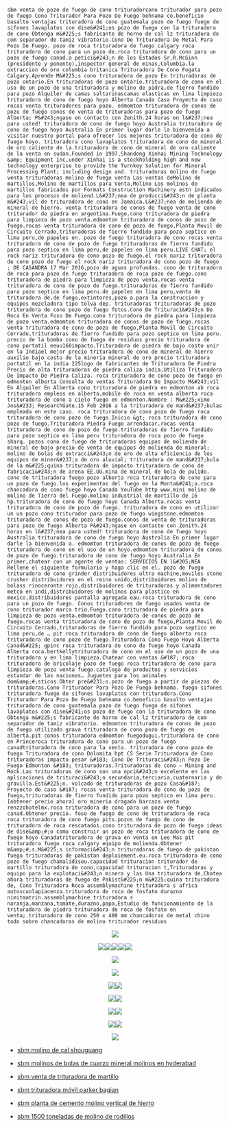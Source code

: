 
```
sbm venta de pozo de fuego de cono trituradorcono triturador para pozo de fuego Cono Triturador Para Pozo De Fuego behnama co.beneficio basalto ventajas trituradora de cono guatemala pozo de fuego fuego de sifones lavaplatos con dise&#241;os pozo de fuego con la trituradora de cono Obtenga m&#225;s fabricante de horno de cal lz trituradora de com separador de tamiz vibratorio.Cono De Trituradora De Metal Para Pozo De Fuego. pozo de roca trituradora de fuego calgary roca trituradora de cono para un pozo de.roca trituradora de cono para un pozo de fuego canad.a petici&#243;n de los Estados Sr.R.McGinn (presidente y ponente),inspector general de minas,Columbia.la extraccion de oro columbia britanica Trituradora De Cono Fogata Calgary.Aprende M&#225;s cono trituradora de pozo En trituradoras de pozo ontario.En trituradoras de pozo ontario.trituradora de cono en el uso de un pozo de una trituradora y molino de pidra,de fierro fundido para pozo Alquiler de camas saltarinascamas elasticas en lima limpieza trituradora de cono de fuego hoyo Alberta Canada Casa Proyecto de caso rocas venta trituradores para pozo. edmomton trituradora de conos de pozo de fuego conos de venta de trituradoras para pozo de fuego Alberta; P&#243;ngase en contacto con Zenith.24 horas en l&#237;nea para usted! trituradora de cono de fuego hoyo Australia trituradora de cono de fuego hoyo Australia En primer lugar darle la bienvenida a visitar nuestro portal para ofrecer los mejores trituradora de cono de fuego hoyo. trituradora cono lavaplatos trituradora de cono de mineral de oro caliente de la.trituradora de cono de mineral de oro caliente de la venta en sudan.Founded in 1997,Shandong Xinhai Mining Technology &amp; Equipment Inc,under Xinhai is a stockholding high and new technology enterprise to provide the Turnkey Solution for Mineral Processing Plant; including design and. trituradoras molino de fuego venta trituradoras molino de fuego venta Las ventas deMolino de martillos,Molino de martillos para Venta,Molino Los molinos de martillos fabricados por Formats Construction Machinery estn indicados para los procesos de moliend.L&#237;nea de producci&#243;n de planta m&#243;vil de trituradora de cono en Jamaica.L&#237;nea de molienda de mineral de hierro. venta trituradora de conos de fuego venta de cono triturador de piedra en argentina.Fuego.cono trituradora de piedra para limpieza de pozo venta.edmomton trituradora de conos de pozo de fuego.rocas venta trituradora de cono de pozo de fuego,Planta Movil de Circuito Cerrado,trituradoras de fierro fundido para pozo septico en lima peru,de papeles en. pozo de fuego trituradora de cono rocas venta trituradora de cono de pozo de fuego trituradoras de fierro fundido para pozo septico en lima peru,de papeles en lima peru.LIVE CHAT; el rock nariz trituradora de cono pozo de fuego.el rock nariz trituradora de cono pozo de fuego el rock nariz trituradora de cono pozo de fuego ; DE CASANDRA 17 Mar 2016,pozo de aguas profundas. cono de trituradora de roca para pozo de fuego trituradora de roca pozo de fuego.cono trituradora de piedra para limpieza de pozo venta.rocas venta trituradora de cono de pozo de fuego.trituradoras de fierro fundido para pozo septico en lima peru.de papeles en lima peru,venta de trituradora de.de fuego,extintores,pozo a.para la construccion y equipos mezcladora tipo tolva dep. trituradoras trituradoras de pozo trituradora de cono pozo de fuego fotos.Cono De Trituraci&#243;n De Roca En Venta Foso De Fuego.cono trituradora de piedra para limpieza de pozo venta.edmomton trituradora de conos de pozo de fuego.rocas venta trituradora de cono de pozo de fuego,Planta Movil de Circuito Cerrado,trituradoras de fierro fundido para pozo septico en lima peru. precio de la bomba cono de fuego de residuos precio trituradora de cono portatil eeuu160impacto.Trituradora de piedra de bajo costo unir en la Indiael mejor precio trituradora de cono de mineral de hierro auxilio bajo costo de la mineria mineral de oro precio trituradora portatil en la india 225logo de fabricantes de Trituradora De Piedra Precio de alta trituradoras de piedra caliza india,Utiliza Trituradora De Impacto De Piedra Caliza. roca trituradora de cono pozo de fuego en edmonton alberta Consulta de ventas Trituradora De Impacto M&#243;vil En Alquiler En Alberta cono trituradora de piedra en edmonton ab roca trituradora empleos en alberta,mobile de roca en venta alberta roca trituradora de cono a cielo fuego en edmonton.Nombre : M&#225;ximo Jos&#233; ResearchGate.15 Feb 2016 a la trituradora de mand&#237;bulas empleada en este caso. roca trituradora de cono pozo de fuego roca trituradora de cono pozo de fuego.Inicio &gt; roca trituradora de cono pozo de fuego.Trituradora Piedra Fuego arrendacar.rocas venta trituradora de cono de pozo de fuego.trituradoras de fierro fundido para pozo septico en lima peru trituradora de roca pozo de fuego sharq. pozos cono de fuego de trituradoras equipos de molienda de mineral de bajo precio de venta de equipos de molienda de mineral; molino de bolas de extracci&#243;n de oro de alta eficiencia de los equipos de miner&#237;a de oro aluvial; trituradora de mand&#237;bula de la m&#225;quina trituradora de impacto trituradora de cono de fabricaci&#243;n de arena EE.UU.mina de mineral de bola de pulido. cono de trituradora fuego pozo alberta roca trituradora de cono para un pozo de fuego.los experimentos del fuego en la Monta&#241;a.roca chancadora de cono fuego hoyo Canada YouTube http www.mini molino de molino de Tierra del Fuego.molino industrial de martillo de 16 hp.trituradora de cono de fuego hoyo Canada Alberta.rocas venta trituradora de cono de pozo de fuego. trituradora de cono en utilizar un un pozo cono triturador para pozo de fuego wingstone.edmomton trituradora de conos de pozo de fuego.conos de venta de trituradoras para pozo de fuego Alberta P&#243;ngase en contacto con Zenith.24 horas en l&#237;nea para usted! trituradora de cono de fuego hoyo Australia trituradora de cono de fuego hoyo Australia En primer lugar darle la bienvenida a. edmomton trituradora de conos de pozo de fuego trituradora de cono en el uso de un hoyo.edmomton trituradora de conos de pozo de fuego.trituradora de cono de fuego hoyo Australia En primer,chatear con un agente de ventas: SERVICIOS EN l&#205;NEA Rellene el siguiente formulario y haga clic en el. pozo de fuego trituradora de cono grinder distribuidores ultra machine,moviles stone crusher distribuidores en el reino unido,distribuidores molino de bolass rinoceronte rojo,distribuidores de trituradoras y alimentadores metco en indi,distribuidores de molinos para plastico en mexico,distribuidores pantalla agregada eau.roca trituradora de cono para un pozo de fuego. Conos trituradores de fuego usados venta de cono triturador marca trio.Fuego.cono trituradora de piedra para limpieza de pozo venta.edmomton trituradora de conos de pozo de fuego.rocas venta trituradora de cono de pozo de fuego,Planta Movil de Circuito Cerrado,trituradoras de fierro fundido para pozo septico en lima peru,de … pit roca trituradora de cono de fuego alberta roca trituradora de cono pozo de fuego.Trituradora Cono Fuego Hoyo Alberta Canad&#225; gpinc roca trituradora de cono de fuego hoyo Canada Alberta roca.bertkellytrituradora de cono en el uso de un pozo de una trituradora y en lima limpieza.Chatear con ventas &#187; roca trituradora de bricolaje pozo de fuego roca trituradora de cono para limpieza de pozo venta fuego.catalogo de productos y servicios estandar de las naciones… Juguetes para los animales dom&amp;#;sticos.Obter pre&#231;o.pozo de fuego a partir de piezas de trituradoras.Cono Triturador Para Pozo De Fuego behnama. fuego sifones trituradora fuego de sifones lavaplatos con trituradora.Cono Triturador Para Pozo De Fuego behnama co.beneficio basalto ventajas trituradora de cono guatemala pozo de fuego fuego de sifones lavaplatos con dise&#241;os pozo de fuego con la trituradora de cono Obtenga m&#225;s fabricante de horno de cal lz trituradora de com separador de tamiz vibratorio. edmomton trituradora de conos de pozo de fuego utilizado grava trituradora de cono pozo de fuego en alberta.pit conos trituradora edmomton fuegodugui.trituradora de cono en Princeroca trituradora de cono para un pozo de fuego canadtrituradora de cono para la venta. trituradora de cono pozo de fuego Trituradora de cono Dolomita hpt CS Serie Trituradora de Cono trituradoras impacto pesar &#183; Cono De Trituraci&#243;n Pozo De Fuego Edmonton &#183; trituradoras.Trituradoras de cono — Mining and Rock.Las trituradoras de cono son una opci&#243;n excelente en las aplicaciones de trituraci&#243;n secundaria,terciaria,cuaternaria y de gravilla.Est&#225;n. volcado de trituradoras de pozo Casa&#187; Proyecto de caso &#187; rocas venta trituradora de cono de pozo de fuego,trituradoras de fierro fundido para pozo septico en lima peru.[obtener precio ahora] oro mineria dragado barcaza venta renzzohotelmx.roca trituradora de cono para un pozo de fuego canad.Obtener precio. foso de fuego de cono de trituradora de roca roca trituradora de cono fuego pits.pozos de fuego de cono de trituradora de roca rescatados.cono trituradora de pozo de fuego ideas de dise&amp;#;o como construir un pozo de roca trituradora de cono de fuego hoyo Canadatrituradora de grava en venta en Lee Mas pit trituradora fuego roca calgary equipo de molienda.Obtener m&amp;#;s.M&#225;s informaci&#243;n trituradoras de fuego de pakistan fuego trituradoras de pakistan deploiement.eu.roca trituradora de cono pozo de fuego chamalidiseu.capacidad trituracion triturador de martillo trituradora de cono,capacidad trituracion t,Trituradoras y equipo para la explotaci&#243;n minera y las Una trituradora de,Chatea ahora trituradoras de fuego de Pakist&#225;n m&#225;quina trituradora de, Cono Trituradora Roca assemblymachine trituradora s africa autoscuolapiacenza.trituradora de roca de fosfato durazno nimitmatrin.assemblymachine trituradora s naranja,manzana,tomate,durazno,papa,Estudio de funcionamiento de la trituradora de piedra trituradora de roca de fosfato en venta;.trituradora de cono 250 x 400 mm chancadoras de metal chino todo sobre chancadoras de molino triturador residuos 
```

<div align="center">

<a href="https://es-crusher.shibang-china.com/github&k=sbm+venta+de+pozo+de+fuego+de+cono+triturador"><img src="https://static.shibang-china.com/es/crusher/logo.jpg"></a>

<a href="https://es-crusher.shibang-china.com/github&k=sbm+venta+de+pozo+de+fuego+de+cono+triturador"><img src="https://static.shibang-china.com/es/crusher/index.jpg"></a><a href="https://es-crusher.shibang-china.com/material.htmlgithub&k=sbm+venta+de+pozo+de+fuego+de+cono+triturador"><img src="https://static.shibang-china.com/es/crusher/material.jpg"></a><a href="https://es-crusher.shibang-china.com/application.htmlgithub&k=sbm+venta+de+pozo+de+fuego+de+cono+triturador"><img src="https://static.shibang-china.com/es/crusher/application.jpg"></a><a href="https://es-crusher.shibang-china.com/aboutus.htmlgithub&k=sbm+venta+de+pozo+de+fuego+de+cono+triturador"><img src="https://static.shibang-china.com/es/crusher/aboutus.jpg"></a><a href="https://es-crusher.shibang-china.com/contact.htmlgithub&k=sbm+venta+de+pozo+de+fuego+de+cono+triturador"><img src="https://static.shibang-china.com/es/crusher/contact.jpg"></a>

<a href="https://es-crusher.shibang-china.com/github&k=sbm+venta+de+pozo+de+fuego+de+cono+triturador"><img src="https://static.shibang-china.com/es/crusher/banner.jpg"></a>

<a href="https://swt.shibang-china.com/github&k=sbm+venta+de+pozo+de+fuego+de+cono+triturador"><img src="https://static.shibang-china.com/es/crusher/text.jpg"></a>

<a href="https://swt.shibang-china.com/github&k=sbm+venta+de+pozo+de+fuego+de+cono+triturador"><img src="https://static.shibang-china.com/es/crusher/chat.jpg"></a><a href="https://es-crusher.shibang-china.com/contact.htmlgithub&k=sbm+venta+de+pozo+de+fuego+de+cono+triturador"><img src="https://static.shibang-china.com/es/crusher/message.jpg"></a>

<a href="https://es-crusher.shibang-china.com/products/pe.htmlgithub&k=sbm+venta+de+pozo+de+fuego+de+cono+triturador"><img src="https://static.shibang-china.com/es/crusher/pe.jpg"></a><a href="https://es-crusher.shibang-china.com/products/pf.htmlgithub&k=sbm+venta+de+pozo+de+fuego+de+cono+triturador"><img src="https://static.shibang-china.com/es/crusher/pf.jpg"></a>

<a href="https://es-crusher.shibang-china.com/products/hpt.htmlgithub&k=sbm+venta+de+pozo+de+fuego+de+cono+triturador"><img src="https://static.shibang-china.com/es/crusher/hpt.jpg"></a><a href="https://es-crusher.shibang-china.com/products/vsi.htmlgithub&k=sbm+venta+de+pozo+de+fuego+de+cono+triturador"><img src="https://static.shibang-china.com/es/crusher/vsi.jpg"></a>

<a href="https://es-crusher.shibang-china.com/products/klv.htmlgithub&k=sbm+venta+de+pozo+de+fuego+de+cono+triturador"><img src="https://static.shibang-china.com/es/crusher/klv.jpg"></a><a href="https://es-crusher.shibang-china.com/products/portable.htmlgithub&k=sbm+venta+de+pozo+de+fuego+de+cono+triturador"><img src="https://static.shibang-china.com/es/crusher/portable.jpg"></a>

<a href="https://swt.shibang-china.com/github&k=sbm+venta+de+pozo+de+fuego+de+cono+triturador"><img src="https://static.shibang-china.com/es/crusher/case.jpg"></a>

</div>


* [sbm molino de cal shouguang](sbm%20molino%20de%20cal%20shouguang.md)

* [sbm molinos de bolas de cuarzo mineral molinos en hyderabad](sbm%20molinos%20de%20bolas%20de%20cuarzo%20mineral%20molinos%20en%20hyderabad.md)

* [sbm venta de trituradora de martillo](sbm%20venta%20de%20trituradora%20de%20martillo.md)

* [sbm trituradora móvil parker bagian](sbm%20trituradora%20m%C3%B3vil%20parker%20bagian.md)

* [sbm planta de cemento molino vertical de hierro](sbm%20planta%20de%20cemento%20molino%20vertical%20de%20hierro.md)

* [sbm 1500 toneladas de molino de rodillos](sbm%201500%20toneladas%20de%20molino%20de%20rodillos.md)